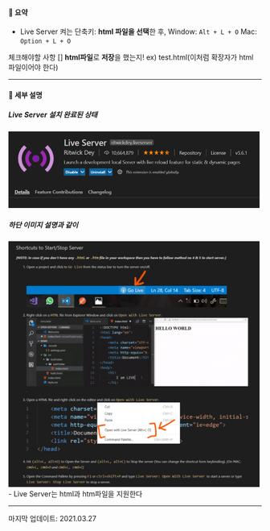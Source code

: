 #### 📌 요약
- Live Server 켜는 단축키: **html 파일을 선택**한 후,
Window: `Alt + L + O`
Mac: `Option + L + O`

체크해야할 사항
[] **html파일**로 **저장**을 했는지! 
ex) test.html(이처럼 확장자가 html 파일이어야 한다)

___

#### 📌 세부 설명
##### Live Server 설치 완료된 상태
<img src="./src/LiveServer(1).PNG" width="500">

##### 하단 이미지 설명과 같이 
<img src="./src/LiveServer(2).PNG" width="500">
- Live Server는 html과 htm파일을 지원한다



 ___
마지막 업데이트: 2021.03.27
